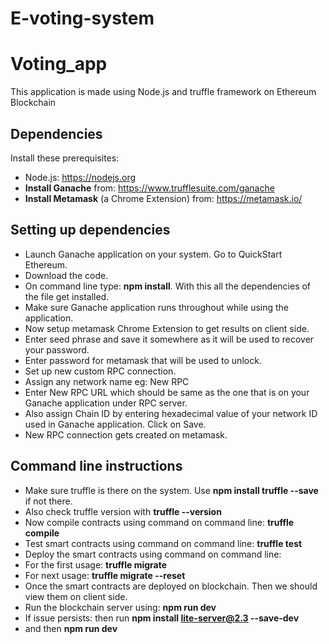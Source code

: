 # E-voting-system
# Voting_app
This application is made using Node.js and truffle framework on Ethereum Blockchain

## Dependencies
Install these prerequisites:
- Node.js: https://nodejs.org
- **Install Ganache** from: https://www.trufflesuite.com/ganache
- **Install Metamask** (a Chrome Extension) from: https://metamask.io/
## Setting up dependencies
- Launch Ganache application on your system. Go to QuickStart Ethereum.
- Download the code.
- On command line type: **npm install**. With this all the dependencies of the file get installed.
- Make sure Ganache application runs throughout while using the application.
- Now setup metamask Chrome Extension to get results on client side.
- Enter seed phrase and save it somewhere as it will be used to recover your password.
- Enter password for metamask that will be used to unlock.
- Set up new custom RPC connection.
- Assign any network name eg: New RPC
- Enter New RPC URL which should be same as the one that is on your Ganache application under RPC server.
- Also assign Chain ID by entering hexadecimal value of your network ID used in Ganache application. Click on Save.
- New RPC connection gets created on metamask.
## Command line instructions
- Make sure truffle is there on the system. Use  **npm install truffle --save** if not there. 
- Also check truffle version with **truffle --version**
- Now compile contracts using command on command line: **truffle compile**
- Test smart contracts using command on command line: **truffle test**
- Deploy the smart contracts using command on command line:
- For the first usage: **truffle migrate**
- For next usage: **truffle migrate --reset**
- Once the smart contracts are deployed on blockchain. Then we should view them on client side.
- Run the blockchain server using: **npm run dev**
- If issue persists: then run **npm install lite-server@2.3 --save-dev** 
- and then **npm run dev**
